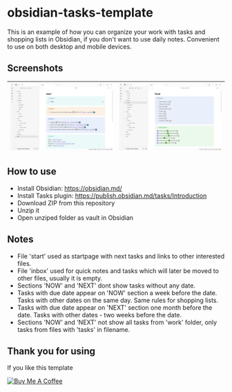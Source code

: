 # obsidian-tasks-template
This is an example of how you can organize your work with tasks and shopping lists in Obsidian, if you don't want to use daily notes. Convenient to use on both desktop and mobile devices.

## Screenshots
| ![](Screenshot-1.jpg) | ![](Screenshot-2.jpg) |
| --------------------- | --------------------- |

## How to use
- Install Obsidian: https://obsidian.md/
- Install Tasks plugin: https://publish.obsidian.md/tasks/Introduction
- Download ZIP from this repository
- Unzip it
- Open unziped folder as vault in Obsidian

## Notes
- File 'start' used as startpage with next tasks and links to other interested files.
- File 'inbox' used for quick notes and tasks which will later be moved to other files, usually it is empty.
- Sections 'NOW' and 'NEXT' dont show tasks without any date.
- Tasks with due date appear on 'NOW' section a week before the date. Tasks with other dates on the same day. Same rules for shopping lists.
- Tasks with due date appear on 'NEXT' section one month before the date. Tasks with other dates - two weeks before the date.
- Sections 'NOW' and 'NEXT' not show all tasks from 'work' folder, only tasks from files with 'tasks' in filename.

## Thank you for using
If you like this template

<a href="https://www.buymeacoffee.com/joddude" target="_blank"><img src="https://cdn.buymeacoffee.com/buttons/v2/default-yellow.png" alt="Buy Me A Coffee" style="height: 60px !important;width: 217px !important;" ></a>
